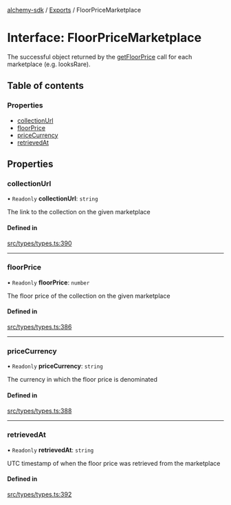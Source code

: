 [alchemy-sdk](../README.md) / [Exports](../modules.md) / FloorPriceMarketplace

# Interface: FloorPriceMarketplace

The successful object returned by the [getFloorPrice](../classes/NftNamespace.md#getfloorprice) call for each
marketplace (e.g. looksRare).

## Table of contents

### Properties

- [collectionUrl](FloorPriceMarketplace.md#collectionurl)
- [floorPrice](FloorPriceMarketplace.md#floorprice)
- [priceCurrency](FloorPriceMarketplace.md#pricecurrency)
- [retrievedAt](FloorPriceMarketplace.md#retrievedat)

## Properties

### collectionUrl

• `Readonly` **collectionUrl**: `string`

The link to the collection on the given marketplace

#### Defined in

[src/types/types.ts:390](https://github.com/alchemyplatform/alchemy-sdk-js/blob/6507682/src/types/types.ts#L390)

___

### floorPrice

• `Readonly` **floorPrice**: `number`

The floor price of the collection on the given marketplace

#### Defined in

[src/types/types.ts:386](https://github.com/alchemyplatform/alchemy-sdk-js/blob/6507682/src/types/types.ts#L386)

___

### priceCurrency

• `Readonly` **priceCurrency**: `string`

The currency in which the floor price is denominated

#### Defined in

[src/types/types.ts:388](https://github.com/alchemyplatform/alchemy-sdk-js/blob/6507682/src/types/types.ts#L388)

___

### retrievedAt

• `Readonly` **retrievedAt**: `string`

UTC timestamp of when the floor price was retrieved from the marketplace

#### Defined in

[src/types/types.ts:392](https://github.com/alchemyplatform/alchemy-sdk-js/blob/6507682/src/types/types.ts#L392)
